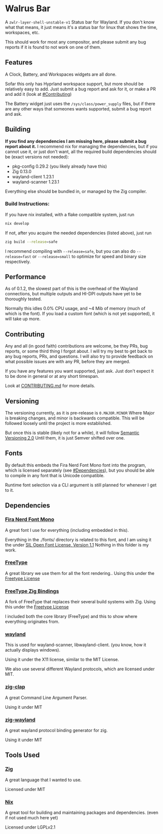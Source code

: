 # Walrus Bar
A `zwlr-layer-shell-unstable-v1` Status bar for Wayland.
If you don't know what that means, it just means it's a status bar for linux
that shows the time, workspaces, etc.

This should work for most any compositor, and please submit any 
bug reports if it is found to not work on one of them.

## Features
A Clock, Battery, and Workspaces widgets are all done.

Sofar this only has Hyprland workspace support, but more should be relatively easy to add.
Just submit a bug report and ask for it, or make a PR and add it (look at [#Contributing](#Contributing))

The Battery widget just uses the `/sys/class/power_supply` files, but if there are any other ways
that someones wants supported, submit a bug report and ask.

## Building
**If you find any dependencies I am missing here, please submit a bug report about it.**
I recommend nix for managing the dependencies, but if you cannot use it, or just don't want,
all the required build dependencies should be (exact versions not needed):

- pkg-config 0.29.2 (you likely already have this)
- Zig 0.13.0
- wayland-client 1.23.1
- wayland-scanner 1.23.1

Everything else should be bundled in, or managed by the Zig compiler.

### Build Instructions:
If you have nix installed, with a flake compatible system,
just run
```sh
nix develop
```

If not, after you acquire the needed dependencies (listed above),
just run

```sh
zig build --release=safe
```

I recommend compiling with `--release=safe`, but you can also do `--release=fast` or `--release=small`
to optimize for speed and binary size respectively.

## Performance
As of 0.1.2, the slowest part of this is the overhead of the Wayland connections,
but multiple outputs and HI-DPI outputs have yet to be thoroughly tested.

Normally this idles 0.0% CPU usage, and ~4 Mib of memory (much of which is the font).
If you load a custom font (which is not yet supported), it will take up more.

## Contributing
Any and all (in good faith) contributions are welcome, be they PRs, bug reports, or some third thing I forgot about.
I will try my best to get back to any bug reports, PRs, and questions. I will also try to provide feedback on what possible issues are with any
PR, before they are merged.

If you have any features you want supported, just ask.
Just don't expect it to be done in general or at any short timespan.

Look at [CONTRIBUTING.md](CONTRIBUTING.md) for more details.

## Versioning
The versioning currently, as it is pre-release is `0.MAJOR.MINOR`
Where Major is breaking changes, and minor is backwards compatible.
This will be followed loosely until the project is more established.

But once this is stable (likely not for a while), it will follow [Semantic Versioning 2.0](https://semver.org/)
Until them, it is just Semver shifted over one.

## Fonts
By default this embeds the Fira Nerd Font Mono font into the program,
which is licensed separately (see [#Dependencies](#Dependencies)), but you should be able to
compile in any font that is Unicode compatible.

Runtime font selection via a CLI argument is still planned for whenever I get to it.

## Dependencies
### [Fira Nerd Font Mono](https://www.nerdfonts.com/)
A great font I use for everything (including embedded in this).

Everything in the ./fonts/ directory is related to this font, and I am using it the under [SIL Open Font License, Version 1.1](fonts/LICENSE)
Nothing in this folder is my work.

### [FreeType](https://freetype.org/)
A great library we use them for all the font rendering..
Using this under the [Freetype License](https://freetype.org/license.html)

### [FreeType Zig Bindings](https://github.com/hexops/freetype#e8c5b37f320db03acba410d993441815bc809606)
A fork of FreeType that replaces their several build systems with Zig.
Using this under the [Freetype License](https://freetype.org/license.html)

I included both the core library (FreeType) and this to show where everything originates from.

### [wayland](https://wayland.freedesktop.org/)
This is used for wayland-scanner, libwayland-client. (you know, how it actually displays windows).

Using it under the X11 license, similar to the MIT License.

We also use several different Wayland protocols, which are licensed under MIT.

### [zig-clap](https://github.com/Hejsil/zig-clap/)
A great Command Line Argument Parser.

Using it under MIT

### [zig-wayland](https://codeberg.org/ifreund/zig-wayland)
A great wayland protocol binding generator for zig.

Using it under MIT

## Tools Used
### [Zig](https://ziglang.org/)
A great language that I wanted to use.

Licensed under MIT

### [Nix](https://nixos.org/)
A great tool for building and maintaining packages and dependencies.
(even if not used much here yet)

Licensed under LGPLv2.1

